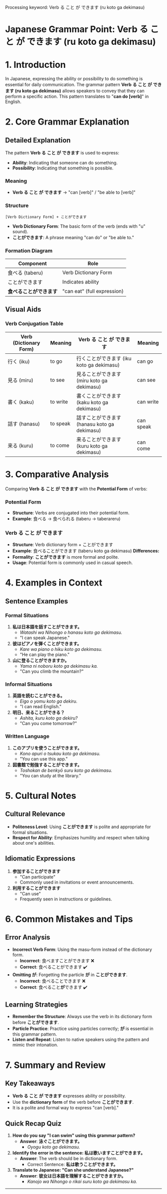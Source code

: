 Processing keyword: Verb る こと が できます (ru koto ga dekimasu)
# Japanese Grammar Point: Verb る こと が できます (ru koto ga dekimasu)
# 1. Introduction
In Japanese, expressing the ability or possibility to do something is essential for daily communication. The grammar pattern **Verb る こと が できます (ru koto ga dekimasu)** allows speakers to convey that they can perform a specific action. This pattern translates to "**can do [verb]**" in English.
# 2. Core Grammar Explanation
## Detailed Explanation
The pattern **Verb る こと が できます** is used to express:
- **Ability**: Indicating that someone can do something.
- **Possibility**: Indicating that something is possible.
### Meaning
- **Verb る こと が できます** → "can [verb]" / "be able to [verb]"
### Structure
```plaintext
[Verb Dictionary Form] + ことができます
```
- **Verb Dictionary Form**: The basic form of the verb (ends with "u" sound).
- **ことができます**: A phrase meaning "can do" or "be able to."
### Formation Diagram
| Component              | Role                      |
|------------------------|---------------------------|
| 食べる (taberu)         | Verb Dictionary Form      |
| ことができます         | Indicates ability         |
| **食べることができます** | "can eat" (full expression) |
## Visual Aids
### Verb Conjugation Table
| Verb (Dictionary Form) | Meaning     | Verb る こと が できます         | Meaning                |
|------------------------|-------------|--------------------------------|------------------------|
| 行く (iku)             | to go       | 行くことができます (iku koto ga dekimasu)       | can go                 |
| 見る (miru)            | to see      | 見ることができます (miru koto ga dekimasu)       | can see                |
| 書く (kaku)            | to write    | 書くことができます (kaku koto ga dekimasu)       | can write              |
| 話す (hanasu)          | to speak    | 話すことができます (hanasu koto ga dekimasu)     | can speak              |
| 来る (kuru)            | to come     | 来ることができます (kuru koto ga dekimasu)       | can come               |
# 3. Comparative Analysis
Comparing **Verb る こと が できます** with the **Potential Form** of verbs:
### Potential Form
- **Structure**: Verbs are conjugated into their potential form.
- **Example**: 食べる → 食べられる (taberu → taberareru)
### Verb る こと が できます
- **Structure**: Verb dictionary form + ことができます
- **Example**: 食べることができます (taberu koto ga dekimasu)
**Differences:**
- **Formality**: **ことができます** is more formal and polite.
- **Usage**: Potential form is commonly used in casual speech.
  
# 4. Examples in Context
## Sentence Examples
### Formal Situations
1. **私は日本語を話すことができます。**
   - *Watashi wa Nihongo o hanasu koto ga dekimasu.*
   - "I can speak Japanese."
2. **彼はピアノを弾くことができます。**
   - *Kare wa piano o hiku koto ga dekimasu.*
   - "He can play the piano."
3. **山に登ることができますか。**
   - *Yama ni noboru koto ga dekimasu ka.*
   - "Can you climb the mountain?"
### Informal Situations
1. **英語を読むことができる。**
   - *Eigo o yomu koto ga dekiru.*
   - "I can read English."
2. **明日、来ることができる？**
   - *Ashita, kuru koto ga dekiru?*
   - "Can you come tomorrow?"
### Written Language
1. **このアプリを使うことができます。**
   - *Kono apuri o tsukau koto ga dekimasu.*
   - "You can use this app."
2. **図書館で勉強することができます。**
   - *Toshokan de benkyō suru koto ga dekimasu.*
   - "You can study at the library."
# 5. Cultural Notes
## Cultural Relevance
- **Politeness Level**: Using **ことができます** is polite and appropriate for formal situations.
- **Respect for Ability**: Emphasizes humility and respect when talking about one's abilities.
## Idiomatic Expressions
1. **参加することができます**
   - "Can participate"
   - Commonly used in invitations or event announcements.
2. **利用することができます**
   - "Can use"
   - Frequently seen in instructions or guidelines.
# 6. Common Mistakes and Tips
## Error Analysis
- **Incorrect Verb Form**: Using the masu-form instead of the dictionary form.
  - **Incorrect**: 食べますことができます ❌
  - **Correct**: 食べることができます ✔️
- **Omitting が**: Forgetting the particle **が** in **ことができます**.
  - **Incorrect**: 食べることできます ❌
  - **Correct**: 食べること**が**できます ✔️
## Learning Strategies
- **Remember the Structure**: Always use the verb in its dictionary form before **ことができます**.
- **Particle Practice**: Practice using particles correctly; **が** is essential in this grammar pattern.
- **Listen and Repeat**: Listen to native speakers using the pattern and mimic their intonation.
# 7. Summary and Review
## Key Takeaways
- **Verb る こと が できます** expresses ability or possibility.
- Use the **dictionary form** of the verb before **ことができます**.
- It is a polite and formal way to express "can [verb]."
## Quick Recap Quiz
1. **How do you say "I can swim" using this grammar pattern?**
   - **Answer**: **泳ぐことができます。**
     - *Oyogu koto ga dekimasu.*
2. **Identify the error in the sentence: 私は歌いますことができます。**
   - **Answer**: The verb should be in dictionary form.
     - Correct Sentence: **私は歌うことができます。**
3. **Translate to Japanese: "Can she understand Japanese?"**
   - **Answer**: **彼女は日本語を理解することができますか。**
     - *Kanojo wa Nihongo o rikai suru koto ga dekimasu ka.*

---
